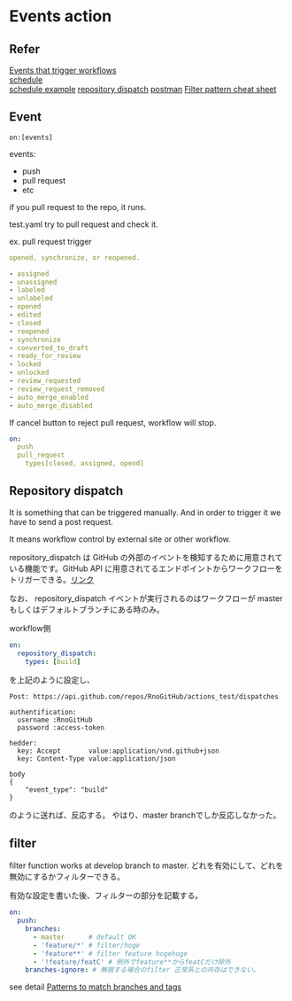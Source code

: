 # Events action

## Refer

[Events that trigger workflows](https://docs.github.com/ja/actions/using-workflows/events-that-trigger-workflows "Events that trigger workflows")  
[schedule](https://crontab.guru/)  
[schedule example](https://crontab.guru/examples.html)
[repository dispatch](https://docs.github.com/ja/rest/repos/repos#create-a-repository-dispatch-event)
[postman](https://identity.getpostman.com/signup)
[Filter pattern cheat sheet](https://docs.github.com/en/actions/using-workflows/workflow-syntax-for-github-actions#filter-pattern-cheat-sheet)

## Event

`on:[events]`

events:

- push
- pull request
- etc

if you pull request to the repo, it runs.

test.yaml try to pull request and check it.

ex. pull request trigger

``` yaml
opened, synchronize, or reopened.

- assigned
- unassigned
- labeled
- unlabeled
- opened
- edited
- closed
- reopened
- synchronize
- converted_to_draft
- ready_for_review
- locked
- unlocked
- review_requested
- review_request_removed
- auto_merge_enabled
- auto_merge_disabled
```

If cancel button to reject pull request, workflow will stop.

``` yaml
on: 
  push
  pull_request
    types[closed, assigned, opend]
```

## Repository dispatch

It is something that can be triggered manually. And in order to trigger it we have to send a post request.

It means workflow control by external site or other workflow.  

repository_dispatch は GitHub の外部のイベントを検知するために用意されている機能です。GitHub API に用意されてるエンドポイントからワークフローをトリガーできる。[リンク](https://docs.github.com/en/actions/reference/events-that-trigger-workflows#repository_dispatch)

なお、 repository_dispatch イベントが実行されるのはワークフローが master もしくはデフォルトブランチにある時のみ。

workflow側

``` yaml
on:
  repository_dispatch:
    types: [build]
```

を上記のように設定し、

``` note
Post: https://api.github.com/repos/RnoGitHub/actions_test/dispatches

authentification:
  username :RnoGitHub
  password :access-token

hedder:
  key: Accept       value:application/vnd.github+json
  key: Content-Type value:application/json

body 
{
    "event_type": "build"
}

```

のように送れば、反応する。
やはり、master branchでしか反応しなかった。

## filter

filter function works at develop branch to master.
どれを有効にして、どれを無効にするかフィルターできる。

有効な設定を書いた後、フィルターの部分を記載する。

``` yaml
on:
  push:
    branches:
      - master      # default OK
      - 'feature/*' # filter/hoge
      - 'feature**' # filter feature hogehoge
      - '!feature/featC' # 例外でfeature**からfeatCだけ除外
    branches-ignore: # 無視する場合のfilter 正常系との共存はできない。
```

see detail [Patterns to match branches and tags](https://docs.github.com/en/actions/using-workflows/workflow-syntax-for-github-actions#patterns-to-match-branches-and-tags)
